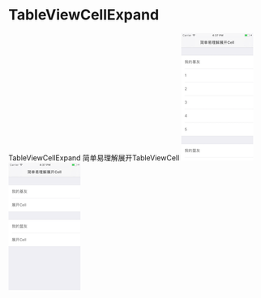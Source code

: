 # TableViewCellExpand
TableViewCellExpand 简单易理解展开TableViewCell
![image](https://github.com/chenxuhunoc/TableViewCellExpand/blob/master/TableViewCellExpandUITests/a.png)
![image](https://github.com/chenxuhunoc/TableViewCellExpand/blob/master/TableViewCellExpandUITests/b.png)
